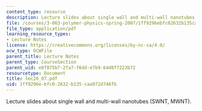 ```yaml
---
content_type: resource
description: Lecture slides about single wall and multi-wall nanotubes (SWNT, MWNT).
file: /courses/3-063-polymer-physics-spring-2007/1ff9296ebfc02632b135caa972d746fb_lec20_07.pdf
file_type: application/pdf
learning_resource_types:
- Lecture Notes
license: https://creativecommons.org/licenses/by-nc-sa/4.0/
ocw_type: OCWFile
parent_title: Lecture Notes
parent_type: CourseSection
parent_uid: e8f075b7-2fa7-f6dd-e7b9-64d0f7223b72
resourcetype: Document
title: lec20_07.pdf
uid: 1ff9296e-bfc0-2632-b135-caa972d746fb
---
```

Lecture slides about single wall and multi-wall nanotubes (SWNT, MWNT).